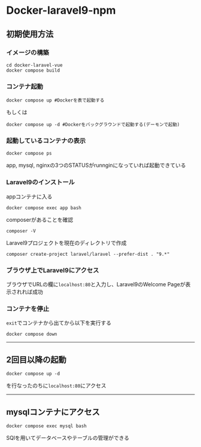 # Docker-laravel9-npm
## 初期使用方法
### イメージの構築
``` 
cd docker-laravel-vue
docker compose build
```
### コンテナ起動
```
docker compose up #Dockerを表で起動する
```
もしくは
```
docker compose up -d #Dockerをバックグラウンドで起動する(デーモンで起動)
```
### 起動しているコンテナの表示
```
docker compose ps
```
app, mysql, nginxの3つのSTATUSがrunnginになっていれば起動できている

### Laravel9のインストール
appコンテナに入る
```
docker compose exec app bash
```
composerがあることを確認
```
composer -V
```
Laravel9プロジェクトを現在のディレクトリで作成
```
composer create-project laravel/laravel --prefer-dist . "9.*"
```
### ブラウザ上でLaravel9にアクセス
ブラウザでURLの欄に``localhost:80``と入力し、Laravel9のWelcome Pageが表示されれば成功

### コンテナを停止
``exit``でコンテナから出てから以下を実行する
```
docker compose down
```

---
## 2回目以降の起動
```
docker compose up -d
```
を行なったのちに``localhost:80``にアクセス

---
## mysqlコンテナにアクセス
```
docker compose exec mysql bash
```
SQlを用いてデータベースやテーブルの管理ができる
